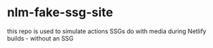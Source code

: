 # nlm-fake-ssg-site
this repo is used to simulate actions SSGs do with media during Netlify builds - without an SSG
